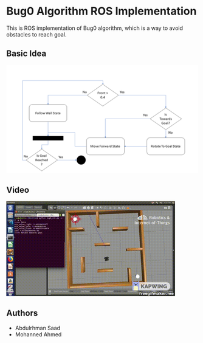 # Bug0 Algorithm ROS Implementation

This is ROS implementation of Bug0 algorithm, which is a way to avoid obstacles to reach goal.

## Basic Idea
![Basic Idea](Bug0.png)

## Video 

[![Demo](gif_image.gif)](https://www.youtube.com/watch?v=teJgiMCekzo&t=66s)

## Authors 

* Abdulrhman Saad
* Mohanned Ahmed 
